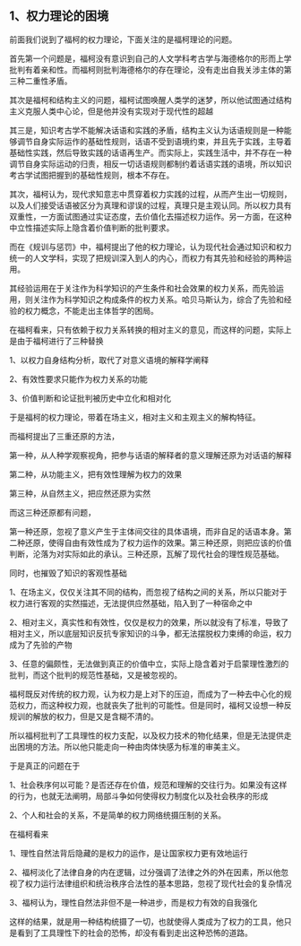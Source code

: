 <h2>1、权力理论的困境</h2><p data-pid="S4ZooYNy">前面我们说到了福柯的权力理论，下面关注的是福柯理论的问题。</p><p data-pid="sH-ILAR-">首先第一个问题是，福柯没有意识到自己的人文学科考古学与海德格尔的形而上学批判有着亲和性。而福柯则批判海德格尔的存在理论，没有走出自我关涉主体的第三种二重性矛盾。</p><p data-pid="t_5RGiUD">其次是福柯和结构主义的问题，福柯试图唤醒人类学的迷梦，所以他试图通过结构主义克服人类中心论，但是他并没有实现对于现代性的超越</p><p data-pid="NP41fTch">其三是，知识考古学不能解决话语和实践的矛盾，结构主义认为话语规则是一种能够调节自身实际运作的基础性规则，话语不受到语境约束，并且先于实践，主导着基础性实践，然后导致实践的话语再生产。而实际上，实践生活中，并不存在一种调节自身实际运动的归责，相反一切话语规则都制约着话语实践的语境，所以知识考古学试图把握到的基础性规则，根本不存在。</p><p data-pid="djxozGTs">其次，福柯认为，现代求知意志中贯穿着权力实践的过程，从而产生出一切规则，以及人们接受话语被区分为真理和谬误的过程，真理只是主观认同。所以权力具有双重性，一方面试图通过实证态度，去价值化去描述权力运作。另一方面，在这种中立性描述实际上隐含着价值判断的批判要求。</p><p data-pid="lPyJDk6m">而在《规训与惩罚》中，福柯提出了他的权力理论，认为现代社会通过知识和权力统一的人文学科，实现了把规训深入到人的内心，而权力有其先验和经验的两种运用。</p><p data-pid="55n3q78B">其经验运用在于关注作为科学知识的产生条件和社会效果的权力关系，而先验运用，则关注作为科学知识之构成条件的权力关系。哈贝马斯认为，综合了先验和经验的权力概念，不能走出主体哲学的困局。</p><p data-pid="rMd9eB64">在福柯看来，只有依赖于权力关系转换的相对主义的意见，而这样的问题，实际上是由于福柯进行了三种替换</p><p data-pid="ngVT-0Ow">1、以权力自身结构分析，取代了对意义语境的解释学阐释</p><p data-pid="PU_kofk2">2、有效性要求只能作为权力关系的功能</p><p data-pid="9qJ0-wmb">3、价值判断和论证批判被历史中立化和相对化</p><p data-pid="xB6UlORH">于是福柯的权力理论，带着在场主义，相对主义和主观主义的解构特征。</p><p data-pid="g8HPH210">而福柯提出了三重还原的方法，</p><p data-pid="oCUd87G0">第一种，从人种学观察视角，把参与话语的解释者的意义理解还原为对话语的解释</p><p data-pid="8Is8Sc0g">第二种，从功能主义，把有效性理解为权力的效果</p><p data-pid="AslG1Nuj">第三种，从自然主义，把应然还原为实然</p><p data-pid="cBkDahJX">而这三种还原都有问题，</p><p data-pid="AG-qZMKv">第一种还原，忽视了意义产生于主体间交往的具体语境，而非自足的话语本身。第二种还原，使得自由有效性成为了权力运作的效果。第三种还原，则把应该的价值判断，沦落为对实际如此的承认。三种还原，瓦解了现代社会的理性规范基础。</p><p data-pid="B1IUcWmz">同时，也摧毁了知识的客观性基础</p><p data-pid="qvi8jVDg">1、在场主义，仅仅关注其不同的结构，而忽视了结构之间的关系，所以只能对于权力进行客观的实然描述，无法提供应然基础，陷入到了一种宿命之中</p><p data-pid="gnB-e0ww">2、相对主义，真实性和有效性，仅仅是权力的效果，所以就没有了标准，导致了相对主义，所以底层知识反抗专家知识的斗争，都无法摆脱权力束缚的命运，权力成为了先验的产物</p><p data-pid="30-JuRLS">3、任意的偏颇性，无法做到真正的价值中立，实际上隐含着对于启蒙理性激烈的批判，而这个批判的规范性基础，又是被忽视的。</p><p data-pid="MVRHUSO7">福柯既反对传统的权力观，认为权力是上对下的压迫，而成为了一种去中心化的规范权力，而这种权力观，也就丧失了批判的可能性。但是同时，福柯又设想一种反规训的解放的权力，但是又是含糊不清的。</p><p data-pid="EhrqHYyL">所以福柯批判了工具理性的权力支配，以及权力技术的物化结果，但是无法提供走出困境的方法。所以他只能走向一种由肉体快感为标准的审美主义。</p><p data-pid="ImG3L_EK">于是真正的问题在于</p><p data-pid="_UybT7_5">1、社会秩序何以可能？是否还存在价值，规范和理解的交往行为。如果没有这样的行为，也就无法阐明，局部斗争如何使得权力制度化以及社会秩序的形成</p><p data-pid="aalR4TTB">2、个人和社会的关系，不是简单的权力网络统摄压制的关系。</p><p data-pid="BVYckCrf">在福柯看来</p><p data-pid="g-AO-lWt">1、理性自然法背后隐藏的是权力的运作，是让国家权力更有效地运行</p><p data-pid="ZQ9wdVew">2、福柯淡化了法律自身的内在逻辑，过分强调了法律之外的外在因素，所以他忽视了权力运行法律组织和统治秩序合法性的基本思路，忽视了现代社会的复杂情况</p><p data-pid="uFiO_x4C">3、福柯认为，理性自然法非但不是一种进步，而是权力有效的自我强化</p><p data-pid="VQA4akgF">这样的结果，就是用一种结构统摄了一切，也就使得人类成为了权力的工具，他只是看到了工具理性下的社会的恐怖，却没有看到走出这种恐怖的道路。</p><p></p><p></p><p></p><p></p><p></p><p></p><p></p><p></p><p></p><p></p><p></p>